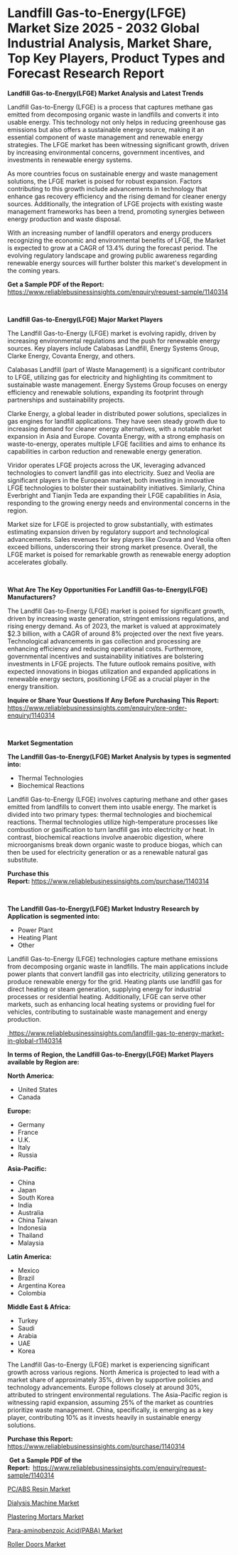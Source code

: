 <p><h1>Landfill Gas-to-Energy(LFGE) Market Size 2025 - 2032 Global Industrial Analysis, Market Share, Top Key Players, Product Types and Forecast Research Report</h1></p><p><strong>Landfill Gas-to-Energy(LFGE) Market Analysis and Latest Trends</strong></p>
<p><p>Landfill Gas-to-Energy (LFGE) is a process that captures methane gas emitted from decomposing organic waste in landfills and converts it into usable energy. This technology not only helps in reducing greenhouse gas emissions but also offers a sustainable energy source, making it an essential component of waste management and renewable energy strategies. The LFGE market has been witnessing significant growth, driven by increasing environmental concerns, government incentives, and investments in renewable energy systems.</p><p>As more countries focus on sustainable energy and waste management solutions, the LFGE market is poised for robust expansion. Factors contributing to this growth include advancements in technology that enhance gas recovery efficiency and the rising demand for cleaner energy sources. Additionally, the integration of LFGE projects with existing waste management frameworks has been a trend, promoting synergies between energy production and waste disposal.</p><p>With an increasing number of landfill operators and energy producers recognizing the economic and environmental benefits of LFGE, the Market is expected to grow at a CAGR of 13.4% during the forecast period. The evolving regulatory landscape and growing public awareness regarding renewable energy sources will further bolster this market's development in the coming years.</p></p>
<p><strong>Get a Sample PDF of the Report:&nbsp;</strong> <a href="https://www.reliablebusinessinsights.com/enquiry/request-sample/1140314?utm_campaign=75&utm_medium=2&utm_source=Github&utm_content=ia&utm_term=25032025&utm_id=landfill-gas-to-energylfge">https://www.reliablebusinessinsights.com/enquiry/request-sample/1140314</a></p>
<p>&nbsp;</p>
<p><strong>Landfill Gas-to-Energy(LFGE) Major Market Players</strong></p>
<p><p>The Landfill Gas-to-Energy (LFGE) market is evolving rapidly, driven by increasing environmental regulations and the push for renewable energy sources. Key players include Calabasas Landfill, Energy Systems Group, Clarke Energy, Covanta Energy, and others.</p><p>Calabasas Landfill (part of Waste Management) is a significant contributor to LFGE, utilizing gas for electricity and highlighting its commitment to sustainable waste management. Energy Systems Group focuses on energy efficiency and renewable solutions, expanding its footprint through partnerships and sustainability projects.</p><p>Clarke Energy, a global leader in distributed power solutions, specializes in gas engines for landfill applications. They have seen steady growth due to increasing demand for cleaner energy alternatives, with a notable market expansion in Asia and Europe. Covanta Energy, with a strong emphasis on waste-to-energy, operates multiple LFGE facilities and aims to enhance its capabilities in carbon reduction and renewable energy generation.</p><p>Viridor operates LFGE projects across the UK, leveraging advanced technologies to convert landfill gas into electricity. Suez and Veolia are significant players in the European market, both investing in innovative LFGE technologies to bolster their sustainability initiatives. Similarly, China Everbright and Tianjin Teda are expanding their LFGE capabilities in Asia, responding to the growing energy needs and environmental concerns in the region.</p><p>Market size for LFGE is projected to grow substantially, with estimates estimating expansion driven by regulatory support and technological advancements. Sales revenues for key players like Covanta and Veolia often exceed billions, underscoring their strong market presence. Overall, the LFGE market is poised for remarkable growth as renewable energy adoption accelerates globally.</p></p>
<p>&nbsp;</p>
<p><strong>What Are The Key Opportunities For Landfill Gas-to-Energy(LFGE) Manufacturers?</strong></p>
<p><p>The Landfill Gas-to-Energy (LFGE) market is poised for significant growth, driven by increasing waste generation, stringent emissions regulations, and rising energy demand. As of 2023, the market is valued at approximately $2.3 billion, with a CAGR of around 8% projected over the next five years. Technological advancements in gas collection and processing are enhancing efficiency and reducing operational costs. Furthermore, governmental incentives and sustainability initiatives are bolstering investments in LFGE projects. The future outlook remains positive, with expected innovations in biogas utilization and expanded applications in renewable energy sectors, positioning LFGE as a crucial player in the energy transition.</p></p>
<p><strong>Inquire or Share Your Questions If Any Before Purchasing This Report:</strong> <a href="https://www.reliablebusinessinsights.com/enquiry/pre-order-enquiry/1140314?utm_campaign=75&utm_medium=2&utm_source=Github&utm_content=ia&utm_term=25032025&utm_id=landfill-gas-to-energylfge">https://www.reliablebusinessinsights.com/enquiry/pre-order-enquiry/1140314</a></p>
<p>&nbsp;</p>
<p><strong>Market Segmentation</strong></p>
<p><strong>The Landfill Gas-to-Energy(LFGE) Market Analysis by types is segmented into:</strong></p>
<p><ul><li>Thermal Technologies</li><li>Biochemical Reactions</li></ul></p>
<p><p>Landfill Gas-to-Energy (LFGE) involves capturing methane and other gases emitted from landfills to convert them into usable energy. The market is divided into two primary types: thermal technologies and biochemical reactions. Thermal technologies utilize high-temperature processes like combustion or gasification to turn landfill gas into electricity or heat. In contrast, biochemical reactions involve anaerobic digestion, where microorganisms break down organic waste to produce biogas, which can then be used for electricity generation or as a renewable natural gas substitute.</p></p>
<p><strong>Purchase this Report:&nbsp;</strong><a href="https://www.reliablebusinessinsights.com/purchase/1140314?utm_campaign=75&utm_medium=2&utm_source=Github&utm_content=ia&utm_term=25032025&utm_id=landfill-gas-to-energylfge">https://www.reliablebusinessinsights.com/purchase/1140314</a></p>
<p>&nbsp;</p>
<p><strong>The Landfill Gas-to-Energy(LFGE) Market Industry Research by Application is segmented into:</strong></p>
<p><ul><li>Power Plant</li><li>Heating Plant</li><li>Other</li></ul></p>
<p><p>Landfill Gas-to-Energy (LFGE) technologies capture methane emissions from decomposing organic waste in landfills. The main applications include power plants that convert landfill gas into electricity, utilizing generators to produce renewable energy for the grid. Heating plants use landfill gas for direct heating or steam generation, supplying energy for industrial processes or residential heating. Additionally, LFGE can serve other markets, such as enhancing local heating systems or providing fuel for vehicles, contributing to sustainable waste management and energy production.</p></p>
<p><a href="https://www.reliablebusinessinsights.com/landfill-gas-to-energy-market-in-global-r1140314?utm_campaign=75&utm_medium=2&utm_source=Github&utm_content=ia&utm_term=25032025&utm_id=landfill-gas-to-energylfge">&nbsp;https://www.reliablebusinessinsights.com/landfill-gas-to-energy-market-in-global-r1140314</a></p>
<p><strong>In terms of Region, the Landfill Gas-to-Energy(LFGE) Market Players available by Region are:</strong></p>
<p>
    <p> <strong> North America: </strong>
        <ul>
            <li>United States</li>
            <li>Canada</li>
        </ul>
        </p> 
    <p> <strong> Europe: </strong>
        <ul>
            <li>Germany</li>
            <li>France</li>
            <li>U.K.</li>
            <li>Italy</li>
            <li>Russia</li>
        </ul>
        </p> 
    <p> <strong> Asia-Pacific: </strong>
        <ul>
            <li>China</li>
            <li>Japan</li>
            <li>South Korea</li>
            <li>India</li>
            <li>Australia</li>
            <li>China Taiwan</li>
            <li>Indonesia</li>
            <li>Thailand</li>
            <li>Malaysia</li>
        </ul>
        </p> 
    <p> <strong> Latin America: </strong>
        <ul>
            <li>Mexico</li>
            <li>Brazil</li>
            <li>Argentina Korea</li>
            <li>Colombia</li>
        </ul>
        </p> 
    <p> <strong> Middle East & Africa: </strong>
        <ul>
            <li>Turkey</li>
            <li>Saudi</li>
            <li>Arabia</li>
            <li>UAE</li>
            <li>Korea</li>
        </ul>
    </p>
    </p>
<p><p>The Landfill Gas-to-Energy (LFGE) market is experiencing significant growth across various regions. North America is projected to lead with a market share of approximately 35%, driven by supportive policies and technology advancements. Europe follows closely at around 30%, attributed to stringent environmental regulations. The Asia-Pacific region is witnessing rapid expansion, assuming 25% of the market as countries prioritize waste management. China, specifically, is emerging as a key player, contributing 10% as it invests heavily in sustainable energy solutions.</p></p>
<p><strong>Purchase this Report: </strong><a href="https://www.reliablebusinessinsights.com/purchase/1140314?utm_campaign=75&utm_medium=2&utm_source=Github&utm_content=ia&utm_term=25032025&utm_id=landfill-gas-to-energylfge">https://www.reliablebusinessinsights.com/purchase/1140314</a></p>
<p>&nbsp;<strong>Get a Sample PDF of the Report:&nbsp;&nbsp;</strong><a href="https://www.reliablebusinessinsights.com/enquiry/request-sample/1140314?utm_campaign=75&utm_medium=2&utm_source=Github&utm_content=ia&utm_term=25032025&utm_id=landfill-gas-to-energylfge">https://www.reliablebusinessinsights.com/enquiry/request-sample/1140314</a></p>
<p><strong></strong></p>
<p><p><a href="https://github.com/ebalabenoot/Market-Research-Report-List-1/blob/main/pcabs-resin-market.md?utm_campaign=75&utm_medium=2&utm_source=Github&utm_content=ia&utm_term=25032025&utm_id=landfill-gas-to-energylfge">PC/ABS Resin Market</a></p><p><a href="https://github.com/jensanohishi/Market-Research-Report-List-1/blob/main/dialysis-machine-market.md?utm_campaign=75&utm_medium=2&utm_source=Github&utm_content=ia&utm_term=25032025&utm_id=landfill-gas-to-energylfge">Dialysis Machine Market</a></p><p><a href="https://github.com/cwasicioaie/Market-Research-Report-List-1/blob/main/plastering-mortars-market.md?utm_campaign=75&utm_medium=2&utm_source=Github&utm_content=ia&utm_term=25032025&utm_id=landfill-gas-to-energylfge">Plastering Mortars Market</a></p><p><a href="https://github.com/qianyateina/Market-Research-Report-List-1/blob/main/para-aminobenzoic-acidpaba-market.md?utm_campaign=75&utm_medium=2&utm_source=Github&utm_content=ia&utm_term=25032025&utm_id=landfill-gas-to-energylfge">Para-aminobenzoic Acid(PABA) Market</a></p><p><a href="https://github.com/kavechoxo/Market-Research-Report-List-1/blob/main/roller-doors-market.md?utm_campaign=75&utm_medium=2&utm_source=Github&utm_content=ia&utm_term=25032025&utm_id=landfill-gas-to-energylfge">Roller Doors Market</a></p></p>